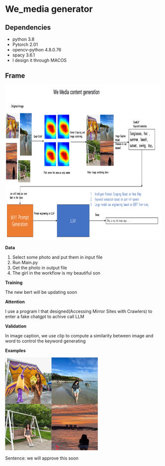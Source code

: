 # We_media generator


## Dependencies
- python 3.8
- Pytorch 2.01
- opencv-python 4.8.0.76 
- spacy  3.6.1 
- I design it through MACOS


## Frame
<img src="workflow.PNG" width="1200px" height="500px"/>

**Data**

1. Select some photo and put them in input file
2. Run Main.py
3. Get the photo in output file
4. The girl in the workflow is my beautiful son

**Training**

The new bert will be updating soon

**Attention**

I use a program I that designed(Accessing Mirror Sites with Crawlers) to enter a fake chatgpt to achive call LLM

**Validation**

In image caption, we use clip to compute a similarity between image and word to control the keyword generating


**Examples**

<img src="grid_image.jpg" width="300px" height="300px"/>

Sentence: we will approve this soon